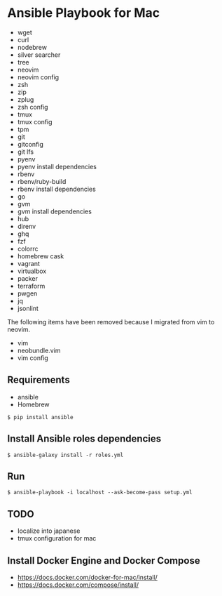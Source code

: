 # Ansible Playbook for Mac

* wget
* curl
* nodebrew
* silver searcher
* tree
* neovim
* neovim config
* zsh
* zip
* zplug
* zsh config
* tmux
* tmux config
* tpm
* git
* gitconfig
* git lfs
* pyenv
* pyenv install dependencies
* rbenv
* rbenv/ruby-build
* rbenv install dependencies
* go
* gvm
* gvm install dependencies
* hub
* direnv
* ghq
* fzf
* colorrc
* homebrew cask
* vagrant
* virtualbox
* packer
* terraform
* pwgen
* jq
* jsonlint

The following items have been removed because I migrated from vim to neovim.

* vim
* neobundle.vim
* vim config

## Requirements

* ansible
* Homebrew

```
$ pip install ansible
```

## Install Ansible roles dependencies

```
$ ansible-galaxy install -r roles.yml
```

## Run

```
$ ansible-playbook -i localhost --ask-become-pass setup.yml
```

## TODO

* localize into japanese
* tmux configuration for mac

## Install Docker Engine and Docker Compose

* https://docs.docker.com/docker-for-mac/install/
* https://docs.docker.com/compose/install/
